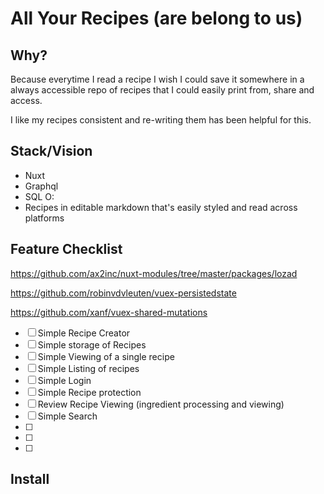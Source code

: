 # All Your Recipes (are belong to us)

## Why?

Because everytime I read a recipe I wish I could save it somewhere in a always accessible repo of recipes that I could easily print from, share and access.

I like my recipes consistent and re-writing them has been helpful for this.

## Stack/Vision

- Nuxt
- Graphql
- SQL O:
- Recipes in editable markdown that's easily styled and read across platforms

## Feature Checklist

https://github.com/ax2inc/nuxt-modules/tree/master/packages/lozad

https://github.com/robinvdvleuten/vuex-persistedstate

https://github.com/xanf/vuex-shared-mutations

- [ ] Simple Recipe Creator
- [ ] Simple storage of Recipes
- [ ] Simple Viewing of a single recipe
- [ ] Simple Listing of recipes
- [ ] Simple Login
- [ ] Simple Recipe protection
- [ ] Review Recipe Viewing (ingredient processing and viewing)
- [ ] Simple Search
- [ ] 
- [ ]
- [ ]

## Install

